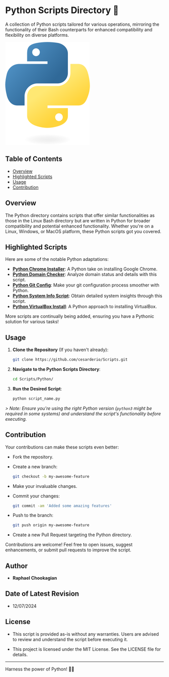 # Python Scripts Directory 🐍

A collection of Python scripts tailored for various operations, mirroring the functionality of their Bash counterparts for enhanced compatibility and flexibility on diverse platforms.

![Python Banner Image](../assets/python.png)

## Table of Contents

- [Overview](#overview)
- [Highlighted Scripts](#highlighted-scripts)
- [Usage](#usage)
- [Contribution](#contribution)

## Overview

The Python directory contains scripts that offer similar functionalities as those in the Linux Bash directory but are written in Python for broader compatibility and potential enhanced functionality. Whether you're on a Linux, Windows, or MacOS platform, these Python scripts got you covered.

## Highlighted Scripts

Here are some of the notable Python adaptations:

- **[Python Chrome Installer](./Py_Chrome/)**: A Python take on installing Google Chrome.
- **[Python Domain Checker](./Py_Dom_Check/)**: Analyze domain status and details with this script.
- **[Python Git Config](./Py_Git_Config/)**: Make your git configuration process smoother with Python.
- **[Python System Info Script](./Py_Sys_Info/)**: Obtain detailed system insights through this script.
- **[Python VirtualBox Install](./Py_VirtualBox/)**: A Python approach to installing VirtualBox.

More scripts are continually being added, ensuring you have a Pythonic solution for various tasks!

## Usage

1. **Clone the Repository** (If you haven't already):

   ```bash
   git clone https://github.com/cesarderio/Scripts.git
   ```

2. **Navigate to the Python Scripts Directory**:

   ```bash
   cd Scripts/Python/
   ```

3. **Run the Desired Script**:

   ```bash
   python script_name.py
   ```

*> Note: Ensure you're using the right Python version (`python3` might be required in some systems) and understand the script's functionality before executing.*

## **Contribution**

Your contributions can make these scripts even better:

- Fork the repository.
- Create a new branch:

  ```bash
  git checkout -b my-awesome-feature
  ```

- Make your invaluable changes.
- Commit your changes:

  ```bash
  git commit -am 'Added some amazing features'
  ```

- Push to the branch:

  ```bash
  git push origin my-awesome-feature
  ```

- Create a new Pull Request targeting the Python directory.

Contributions are welcome! Feel free to open issues, suggest enhancements, or submit pull requests to improve the script.

## **Author**

- **Raphael Chookagian**

## **Date of Latest Revision**

- 12/07/2024

## **License**

- This script is provided as-is without any warranties. Users are advised to review and understand the script before executing it.

- This project is licensed under the MIT License. See the LICENSE file for details.

---

Harness the power of Python! 🚀🐍
